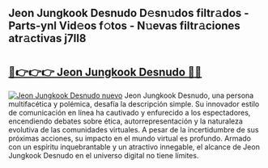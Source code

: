 ## Jeon Jungkook Desnudo D𝚎sn𝚞dos filtr𝚊dos - Parts-ynl Vid𝚎os f𝚘tos - N𝚞evas filtr𝚊ciones atr𝚊ctivas j7lI8

# <h2><a href="http://mb0ccv.tromn.icu/?c=Jeon+Jungkook+Desnudo">🔗👉👉👉 Jeon Jungkook Desnudo 🔗🔗</a></h2>

[![Jeon Jungkook Desnudo nuevo](https://i.imgur.com/pEAQMta.gif)](http://mb0ccv.tromn.icu/?c=Jeon+Jungkook+Desnudo)
Jeon Jungkook Desnudo, una persona multifacética y polémica, desafía la descripción simple. Su innovador estilo de comunicación en línea ha cautivado y enfurecido a los espectadores, encendiendo debates sobre ética, autorrepresentación y la naturaleza evolutiva de las comunidades virtuales. A pesar de la incertidumbre de sus próximas acciones, su impacto en el mundo virtual es profundo. Armado con un espíritu inquebrantable y un atractivo innegable, el alcance de Jeon Jungkook Desnudo en el universo digital no tiene límites.
